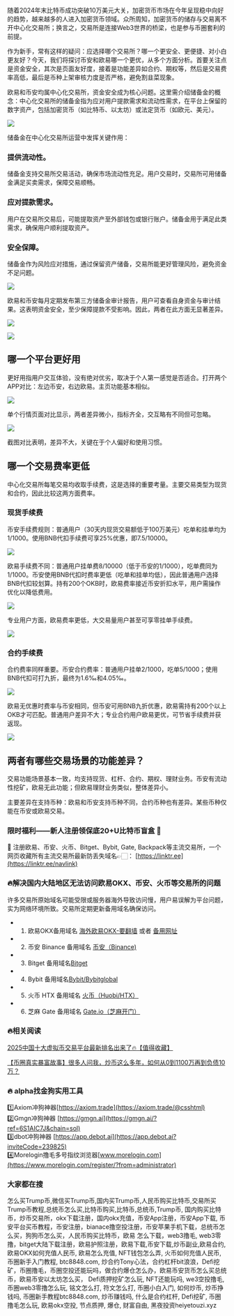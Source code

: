 随着2024年末比特币成功突破10万美元大关，加密货币市场在今年呈现稳中向好的趋势，越来越多的人进入加密货币领域。众所周知，加密货币的储存与交易离不开中心化交易所；换言之，交易所是连接Web3世界的桥梁，也是参与币圈套利的前提。

作为新手，常有这样的疑问：应选择哪个交易所？哪一个更安全、更便捷、对小白更友好？今天，我们将探讨币安和欧易哪一个更优，从多个方面分析。首要关注点是资金安全，其次是页面友好度，接着是功能差异如合约、期权等，然后是交易费率高低，最后是币种上架审核力度是否严格，避免割韭菜现象。

欧易和币安均属中心化交易所，资金安全成为核心问题。这里需介绍储备金的概念：中心化交易所的储备金指为应对用户提款需求和流动性需求，在平台上保留的数字资产，包括加密货币（如比特币、以太坊）或法定货币（如欧元、美元）。

[![](https://307e939.webp.li/20250415172922821.png)](https://btc8848.com/top-10-exchanges)

储备金在中心化交易所运营中发挥关键作用：

### 提供流动性。
储备金支持交易所交易活动，确保市场流动性充足。用户交易时，交易所可用储备金满足买卖需求，保障交易顺畅。

### 应对提款需求。
用户在交易所交易后，可能提取资产至外部钱包或银行账户。储备金用于满足此类需求，确保用户顺利提取资产。

### 安全保障。
储备金作为风险应对措施，通过保留资产储备，交易所能更好管理风险，避免资金不足问题。

[![](https://307e939.webp.li/20250415172959384.png)](https://btc8848.com/top-10-exchanges)

欧易和币安每月定期发布第三方储备金审计报告，用户可查看自身资金与审计结果。这表明资金安全，至少保障提款不受影响。因此，两者在此方面无显著差异。

[![](https://307e939.webp.li/20250415173020092.png)](https://btc8848.com/top-10-exchanges)

[![](https://307e939.webp.li/20250415173038597.png)](https://btc8848.com/top-10-exchanges)

## 哪一个平台更好用
更好用指用户交互体验，没有绝对优劣，取决于个人第一感觉是否适合。打开两个APP对比：左边币安，右边欧易。主页功能基本相似。

[![](https://307e939.webp.li/20250415173114004.png)](https://btc8848.com/top-10-exchanges)

单个行情页面对比显示，两者差异微小，指标齐全，交互略有不同但可忽略。

[![](https://307e939.webp.li/20250415173138609.png)](https://btc8848.com/top-10-exchanges)

截图对比表明，差异不大，关键在于个人偏好和使用习惯。

## 哪一个交易费率更低
中心化交易所每笔交易均收取手续费，这是选择的重要考量。主要交易类型为现货和合约，因此比较这两方面费率。

### 现货手续费
币安手续费规则：普通用户（30天内现货交易额低于100万美元）吃单和挂单均为1/1000。使用BNB代扣手续费可享25%优惠，即7.5/10000。

[![](https://307e939.webp.li/20250415173236105.png)](https://btc8848.com/top-10-exchanges)

欧易手续费不同：普通用户挂单费8/10000（低于币安的1/1000），吃单费同为1/1000。币安使用BNB代扣时费率更低（吃单和挂单均低），因此普通用户选择BNB代扣较划算。持有200个OKB时，欧易费率接近币安折扣水平，用户需操作优化以降低费用。

[![](https://307e939.webp.li/20250415173256850.png)](https://btc8848.com/top-10-exchanges)

专业用户方面，欧易费率更低，大交易量用户甚至可享零挂单手续费。

[![](https://307e939.webp.li/20250415173331780.png)](https://btc8848.com/top-10-exchanges)

### 合约手续费
合约费率同样重要。币安合约费率：普通用户挂单2/1000，吃单5/1000；使用BNB代扣可打九折，最终为1.6‰和4.05‰。

[![](https://307e939.webp.li/20250415173358343.png)](https://btc8848.com/top-10-exchanges)

欧易无优惠时费率与币安相同，但币安可用BNB九折优惠，欧易需持有200个以上OKB才可匹配。普通用户差异不大；专业合约用户欧易更优，可节省手续费并获返现。

[![](https://307e939.webp.li/20250415173431536.png)](https://btc8848.com/top-10-exchanges)

## 两者有哪些交易场景的功能差异？
交易功能场景基本一致，均支持现货、杠杆、合约、期权、理财业务。币安有流动性挖矿，欧易无此功能；但欧易理财业务类似，整体差异小。

主要差异在支持币种：欧易和币安支持币种不同，合约币种也有差异。某些币种仅能在币安或欧易交易。

### 限时福利——新人注册领保底20+U比特币盲盒 🎁
🎁 注册欧易、币安、火币、Bitget、Bybit, Gate, Backpack等主流交易所，一个网页收藏所有主流交易所最新防丢失域名👉🏻： [https://linktr.ee](https://linktr.ee/navlink)

### 🔥解决国内大陆地区无法访问欧易OKX、币安、火币等交易所的问题
许多交易所原始域名可能受限或服务器海外导致访问慢，用户易误解为平台问题，实为网络环境所致。交易所定期更新备用域名确保访问。

- 1. 欧易OKX备用域名 [海外欧易OKX-要翻墙](https://www.okx.com/join/74873351) 或者 [备用网址](https://www.chouyi.kim/zh-hans/join/74873351) 
- 2. 币安 Binance 备用域名 [币安（Binance)](https://accounts.binance.com/zh-CN/register?ref=36457687)
- 3. Bitget 备用域名[Bitget](https://www.bitget.com/zh-CN/referral/register?from=referral&clacCode=VRNEYUTR)
- 4. Bybit 备用域名[Bybit/Bybitglobal](https://www.bybitglobal.com/zh-MY/invite/?ref=VMKORMM)
- 5. 火币 HTX 备用域名 [火币（Huobi/HTX）](https://www.htx.com/invite/zh-cn/1f?invite_code=whf45223)
- 6. 芝麻 Gate 备用域名 [Gate.io（芝麻开门）](https://www.gate.io/zh/signup?ref_type=103&ref=A1ERAQ)

### 🔥相关阅读
[2025中国十大虚拟币交易平台最新排名出来了🔥【值得收藏】](https://btc8848.com/top-10-exchanges/)

[【币圈真实暴富故事】很多人问我，炒币这么多年，如何从0到1100万再到负债10万？](https://heiyetouzi.xyz/biquanstory001/)

### 🔥 alpha找金狗实用工具
1️⃣Axiom冲狗神器[https://axiom.trade](https://axiom.trade/@csshtml)  
2️⃣Gmgn冲狗神器 [https://gmgn.ai](https://gmgn.ai/?ref=6S1AIC7J&chain=sol)  
3️⃣dbot冲狗神器 [https://app.debot.ai](https://app.debot.ai?inviteCode=239825)  
4️⃣Morelogin撸毛多号指纹浏览器[www.morelogin.com](https://www.morelogin.com/register/?from=administrator)  

### 大家都在搜
怎么买Trump币,微信买Trump币,国内买Trump币,人民币购买比特币,交易所买Trump币教程,总统币怎么买,比特币购买,比特币,总统币,Trump币, 国内购买比特币，炒币交易所，okx下载注册，国内okx充值，币安App注册，币安App下载, 币安平台买币教程，币安注册，bianace撸空投注册，币安苹果手机下载，总统币怎么买，狗狗币怎么买，人民币购买比特币，欧易 怎么下载，web3撸毛, web3零撸，bitget大陆下载注册，欧易护照注册，欧易下载,币安下载,炒币副业,欧易合约, 欧易OKX如何充值人民币, 欧易怎么充值, NFT钱包怎么弄, 火币如何充值人民币, 币圈新手入门教程, btc8848.com, 炒合约Tony心法，合约杠杆bit浪浪，Defi挖矿，币圈撸毛，币圈空投还能玩吗，做合约爆仓怎么办，欧易币安货币怎么买总统币，欧易币安以太坊怎么买， Defi质押挖矿怎么玩, NFT还能玩吗, we3空投撸毛, 币圈web3零撸怎么玩, 铭文怎么打, 符文怎么打, 币圈小白入门, 如何炒币, 炒币挣钱吗, 币圈新手教程btc8848.com, 炒币赚钱吗, 什么是合约杠杆, Defi挖矿, 币圈撸毛怎么玩, 欧易okx空投, 节点质押, 爆仓, 财富自由, 黑夜投资heiyetouzi.xyz